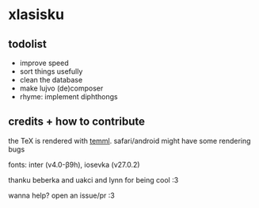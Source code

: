 # xlasisku

## todolist

- improve speed
- sort things usefully
- clean the database
- make lujvo (de)composer
- rhyme: implement diphthongs

## credits + how to contribute

the TeX is rendered with [temml](https://temml.org). safari/android might have some rendering bugs

fonts: inter (v4.0-β9h), iosevka (v27.0.2)

thanku beberka and uakci and lynn for being cool :3

wanna help? open an issue/pr :3